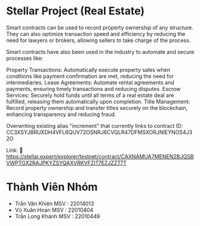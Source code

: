 # Stellar Project (Real Estate)
Smart contracts can be used to record property ownership of any structure. They can also optimize transaction speed and efficiency by reducing the need for lawyers or brokers, allowing sellers to take charge of the process.

Smart contracts have also been used in the industry to automate and secure processes like:

Property Transactions: Automatically execute property sales when conditions like payment confirmation are met, reducing the need for intermediaries.
Lease Agreements: Automate rental agreements and payments, ensuring timely transactions and reducing disputes.
Escrow Services: Securely hold funds until all terms of a real estate deal are fulfilled, releasing them automatically upon completion.
Title Management: Record property ownership and transfer titles securely on the blockchain, enhancing transparency and reducing fraud.



Overwriting existing alias "increment" that currently links to contract ID: CC3XSYJBRUXDH4VFL6QUV72OSNRJ6CVQLR47DFMSXORJNIEYNOS4J32O

Link: 🔗 https://stellar.expert/explorer/testnet/contract/CAXNAMUA7MENEN2BJQSBVWPTGX2RAJPKYZSYQAXVRKVFZIT7EZJZZT7T


# Thành Viên Nhóm 
* Trần Văn Khiên  MSV : 22014013
* Vũ Xuân Hoan    MSV : 22010404
* Trần Long Khánh MSV : 22010449